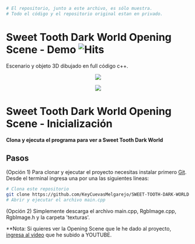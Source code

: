 ```bash
# El repositorio, junto a este archivo, es sólo muestra. 
# Todo el código y el repositorio original estan en privado.
```
# Sweet Tooth Dark World Opening Scene - Demo ![Hits](https://hitcounter.pythonanywhere.com/count/tag.svg?url=https%3A%2F%2Fgithub.com%2FKeyCuevasMelgarejo%2FSWEET-TOOTH-DARK-WORLD-OPENING-ESCENE___PREVIEW)
Escenario y objeto 3D dibujado en full código c++. 

<p align="center"> 
    <a href="https://youtu.be/A6JxUR6ct0I"><img src="https://img.shields.io/youtube/views/A6JxUR6ct0I?label=Reproducciones&style=social"/></a>
</p>

<p align="center"> 
    <img src="/Demo.gif"/>
</p>

# Sweet Tooth Dark World Opening Scene - Inicialización

**Clona y ejecuta el programa para ver a Sweet Tooth Dark World**

## Pasos

(Opción 1) Para clonar y ejecutar el proyecto necesitas instalar primero [Git](https://git-scm.com). Desde el terminal ingresa una por una las siguientes lineas:

```bash
# Clona este repositorio
git clone https://github.com/KeyCuevasMelgarejo/SWEET-TOOTH-DARK-WORLD
# Abrir y ejecutar el archivo main.cpp
```
(Opción 2) Simplemente descarga el archivo main.cpp, RgbImage.cpp, RgbImage.h y la carpeta 'texturas'.

**Nota: Si quieres ver la Opening Scene que le he dado al proyecto, [ingresa al video](https://youtu.be/A6JxUR6ct0I) que he subido a YOUTUBE.
